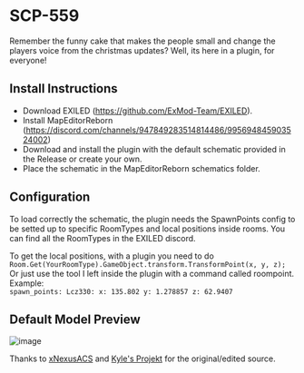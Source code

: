 # SCP-559

Remember the funny cake that makes the people small and change the players voice from the christmas updates? Well, its here in a plugin, for everyone!

## Install Instructions
- Download EXILED (https://github.com/ExMod-Team/EXILED).
- Install MapEditorReborn (https://discord.com/channels/947849283514814486/995694845903524002)
- Download and install the plugin with the default schematic provided in the Release or create your own.
- Place the schematic in the MapEditorReborn schematics folder.

## Configuration
To load correctly the schematic, the plugin needs the SpawnPoints config to be setted up to specific RoomTypes and local positions inside rooms.
You can find all the RoomTypes in the EXILED discord.

To get the local positions, with a plugin you need to do `Room.Get(YourRoomType).GameObject.transform.TransformPoint(x, y, z);`
Or just use the tool I left inside the plugin with a command called roompoint.  
Example:  
`spawn_points:
      Lcz330:
        x: 135.802
        y: 1.278857
        z: 62.9407`  

## Default Model Preview
![image](https://github.com/user-attachments/assets/fef04287-f8fc-4b56-94a6-3759fe68dd63)  

Thanks to [xNexusACS](https://github.com/xNexusACS/SCP-559) and [Kyle's Projekt](https://github.com/Kyle-s-Project/SCP-559) for the original/edited source.

